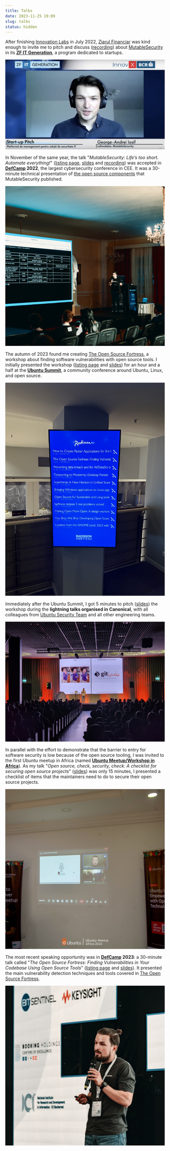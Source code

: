 ```yaml
---
title: Talks
date: 2023-11-25 19:09
slug: talks
status: hidden
---
```


After finishing [Innovation Labs](https://www.innovationlabs.ro/) in July 2022, [Ziarul Financiar](https://www.zf.ro) was kind enough to invite me to pitch and discuss ([recording](https://www.youtube.com/watch?v=uJvVJhoT6QM)) about [MutableSecurity](https://mutablesecurity.io/) in its [**ZF IT Generation**](https://www.zf.ro/zf-it-generation/), a program dedicated to startups.

![Photo from ZF IT Generation 2022](images/talks/zf_2022.png)

In November of the same year, the talk "_MutableSecurity: Life’s too short. Automate everything!_" ([listing page](https://def.camp/speaker/george-andrei-iosif), [slides](https://mutablesecurity.io/blog/defcamp-2022#presentation) and [recording](https://www.youtube.com/watch?v=JzyHVNpSHP0)) was accepted in **[DefCamp](https://def.camp) 2022**, the largest cybersecurity conference in CEE. It was a 30-minute technical presentation of [the open source components](https://github.com/MutableSecurity) that MutableSecurity published.

![Photo from DefCamp 2022](images/talks/defcamp_22.jpg)

The autumn of 2023 found me creating [The Open Source Fortress](https://ossfortress.io/), a workshop about finding software vulnerabilities with open source tools. I initially presented the workshop ([listing page](https://events.canonical.com/event/31/contributions/219/) and [slides](https://raw.githubusercontent.com/iosifache/oss_fortress/main/presentation/ubuntu-summit-23/export.pdf)) for an hour and a half at the [**Ubuntu Summit**](https://events.canonical.com/event/31), a community conference around Ubuntu, Linux, and open source.

![Photo from Ubuntu Summit 2023](images/talks/ubuntu_summit_23.jpg)

Immediately after the Ubuntu Summit, I got 5 minutes to pitch ([slides](https://raw.githubusercontent.com/iosifache/oss_fortress/main/presentation/lightning-talk-23/export.pdf)) the workshop during the **lightning talks organised in Canonical**, with all colleagues from [Ubuntu Security Team](https://wiki.ubuntu.com/SecurityTeam) and all other engineering teams.

![Photo from Ubuntu Summit 2023](images/talks/lightning_talk_23.jpg)

In parallel with the effort to demonstrate that the barrier to entry for software security is low because of the open source tooling, I was invited to the first Ubuntu meetup in Africa (named [**Ubuntu Meetup/Workshop in Africa**](https://twitter.com/ubuntu_Africa__)). As my talk "_Open source, check, security, check: A checklist for securing open source projects_" ([slides](https://raw.githubusercontent.com/iosifache/opensource-check-security-check/main/export.pdf)) was only 15 minutes, I presented a checklist of items that the maintainers need to do to secure their open source projects.

![Photo from Ubuntu Meetup/Workshop in Africa 2023](images/talks/ubuntu_africa_23.jpg)

The most recent speaking opportunity was in **[DefCamp](https://def.camp) 2023**: a 30-minute talk called "*The Open Source Fortress: Finding Vulnerabilities in Your Codebase Using Open Source Tools*" ([listing page](https://def.camp/speaker/george-andrei-iosif-2/) and [slides](https://ossfortress.io/defcamp)). It presented the main vulnerability detection techniques and tools covered in [The Open Source Fortress](https://ossfortress.io/).

![Photo from DefCamp 2023](images/talks/defcamp_23.jpg)
